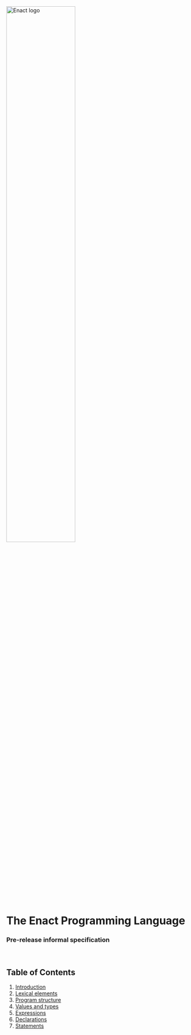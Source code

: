 <img src="https://github.com/enact-lang/enact/blob/master/docs/img/enact-logo-text.png" alt="Enact logo" width="60%" height="60%">

# The Enact Programming Language
### Pre-release informal specification 

<br/>

## Table of Contents
1. [Introduction](./01-introduction.md)
2. [Lexical elements](./02-lexical-elements.md)
3. [Program structure](./03-program-structure.md)
4. [Values and types](./04-values-and-types.md)
5. [Expressions](./05-expressions.md)
6. [Declarations](./06-declarations.md)
7. [Statements](./07-statements.md)
